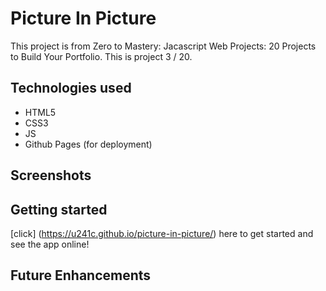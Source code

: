 # Picture In Picture

This project is from Zero to Mastery: Jacascript Web Projects: 20 Projects to Build Your Portfolio. This is project 3 / 20.

## Technologies used

- HTML5
- CSS3
- JS
- Github Pages (for deployment)

## Screenshots

## Getting started
[click] (https://u241c.github.io/picture-in-picture/) here to get started and see the app online!

## Future Enhancements
